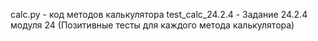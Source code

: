 calc.py - код методов калькулятора
test_calc_24.2.4 - Задание 24.2.4 модуля 24 (Позитивные тесты для каждого метода калькулятора)
